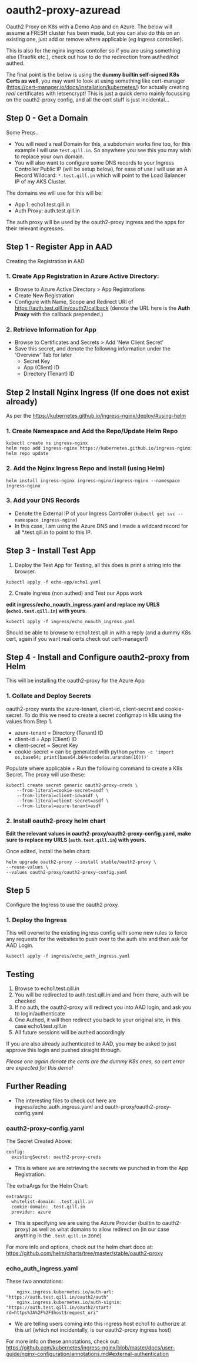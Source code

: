 # oauth2-proxy-azuread
Oauth2 Proxy on K8s with a Demo App and on Azure. The below will assume a FRESH cluster has been made, but you can also do this on an existing one, just add or remove where applicable (eg ingress controller). 

This is also for the nginx ingress contoller so if you are using something else (Traefik etc.), check out how to do the redirection from authed/not authed.

The final point is the below is using the **dummy builtin self-signed K8s Certs as well**, you may want to look at using something like cert-manager (https://cert-manager.io/docs/installation/kubernetes/) for actually creating *real* certificates with letsencrypt! This is just a quick demo mainly focussing on the oauth2-proxy config, and all the cert stuff is just incidental...


## Step 0 - Get a Domain
Some Preqs..
- You will need a real Domain for this, a subdomain works fine too, for this example I will use `test.qill.in`. So anywhere you see this you may wish to replace your own domain.
- You will also want to configure some DNS records to your Ingress Controller Public IP (will be setup below), for ease of use I will use an A Record Wildcard: `*.test.qill.in` which will point to the Load Balancer IP of my AKS Cluster.


The domains we will use for this will be:
- App 1: echo1.test.qill.in
- Auth Proxy: auth.test.qill.in

The auth proxy will be used by the oauth2-proxy ingress and the apps for their relevant ingresses.

## Step 1 - Register App in AAD
Creating the Registration in AAD
### 1. Create App Registration in Azure Active Directory:
- Browse to Azure Active Directory > App Registrations
- Create New Registration
- Configure with Name, Scope and Redirect URI of https://auth.test.qill.in/oauth2/callback (denote the URL here is the **Auth Proxy** with the callback prepended.)

### 2. Retrieve Information for App
- Browse to Certificates and Secrets > Add 'New Client Secret'
- Save this secret, and denote the following information under the 'Overview' Tab for later
    - Secret Key
    - App (Client) ID
    - Directory (Tenant) ID

## Step 2 Install Nginx Ingress (If one does not exist already)
As per the https://kubernetes.github.io/ingress-nginx/deploy/#using-helm
### 1. Create Namespace and Add the Repo/Update Helm Repo
```
kubectl create ns ingress-nginx
helm repo add ingress-nginx https://kubernetes.github.io/ingress-nginx
helm repo update
```
### 2. Add the Nginx Ingress Repo and install (using Helm)
```
helm install ingress-nginx ingress-nginx/ingress-nginx --namespace ingress-nginx
```

### 3. Add your DNS Records
- Denote the External IP of your Ingress Controller (`kubectl get svc --namespace ingress-nginx`)
- In this case, I am using the Azure DNS and I made a wildcard record for all *.test.qill.in to point to this IP.



## Step 3 - Install Test App
1. Deploy the Test App for Testing, all this does is print a string into the browser.
```
kubectl apply -f echo-app/echo1.yaml
```

2. Create Ingress (non authed) and Test our Apps work

**edit ingress/echo_noauth_ingress.yaml and replace my URLS (`echo1.test.qill.in`) with yours.**
```
kubectl apply -f ingress/echo_noauth_ingress.yaml
```

Should be able to browse to echo1.test.qill.in with a reply (and a dummy K8s cert, again if you want real certs check out cert-manager!)

## Step 4 - Install and Configure oauth2-proxy from Helm
This will be installing the oauth2-proxy for the Azure App


### 1.  Collate and Deploy Secrets

oauth2-proxy wants the azure-tenant, client-id, client-secret and cookie-secret. To do this we need to create a secret configmap in k8s using the values from Step 1.


- azure-tenant = Directory (Tenant) ID
- client-id = App (Client) ID
- client-secret = Secret Key
- cookie-secret = can be generated with python `python -c 'import os,base64; print(base64.b64encode(os.urandom(16)))'`

Populate where applicable + Run the following command to create a K8s Secret. The proxy will use these:
```
kubectl create secret generic oauth2-proxy-creds \
    --from-literal=cookie-secret=asdf \
    --from-literal=client-id=asdf \
    --from-literal=client-secret=asdf \
    --from-literal=azure-tenant=asdf
```

### 2. Install oauth2-proxy helm chart

**Edit the relevant values in oauth2-proxy/oauth2-proxy-config.yaml, make sure to replace my URLS (`auth.test.qill.in`) with yours.**

Once edited, install the helm chart:
```
helm upgrade oauth2-proxy --install stable/oauth2-proxy \
--reuse-values \
--values oauth2-proxy/oauth2-proxy-config.yaml
```

## Step 5
Configure the Ingress to use the oauth2 proxy.

### 1. Deploy the Ingress
This will overwrite the existing ingress config with some new rules to force any requests for the websites to push over to the auth site and then ask for AAD Login.
```
kubectl apply -f ingress/echo_auth_ingress.yaml
```

## Testing
1. Browse to echo1.test.qill.in
2. You will be redirected to auth.test.qill.in and and from there, auth will be checked
3. If no auth, the oauth2-proxy will redirect you into AAD login, and ask you to login/authenticate
4. One Authed, it will then redirect you back to your original site, in this case echo1.test.qill.in
5. All future sessions will be authed accordingly

If you are also already authenticated to AAD, you may be asked to just approve this login and pushed straight through.

*Please one again denote the certs are the dummy K8s ones, so cert error are expected for this demo!*


## Further Reading
- The interesting files to check out here are ingress/echo_auth_ingress.yaml and oauth-proxy/oauth2-proxy-config.yaml

### oauth2-proxy-config.yaml
The Secret Created Above:
```
config:
  existingSecret: oauth2-proxy-creds
```
- This is where we are retrieving the secrets we punched in from the App Registration.


The extraArgs for the Helm Chart:
```
extraArgs:
  whitelist-domain: .test.qill.in
  cookie-domain: .test.qill.in
  provider: azure
```
- This is specifying we are using the Azure Provider (builtin to oauth2-proxy) as well as what domains to allow redirect on (in our case anything in the `.test.qill.in` zone)


For more info and options, check out the helm chart doco at: https://github.com/helm/charts/tree/master/stable/oauth2-proxy

### echo_auth_ingress.yaml
These two annotations:
```
    nginx.ingress.kubernetes.io/auth-url: "https://auth.test.qill.in/oauth2/auth"
    nginx.ingress.kubernetes.io/auth-signin: "https://auth.test.qill.in/oauth2/start?rd=https%3A%2F%2F$host$request_uri"
```
- We are telling users coming into this ingress host echo1 to authorize at this url (which not incidentally, is our oauth2-proxy ingress host)

For more info on these annotations, check out: https://github.com/kubernetes/ingress-nginx/blob/master/docs/user-guide/nginx-configuration/annotations.md#external-authentication